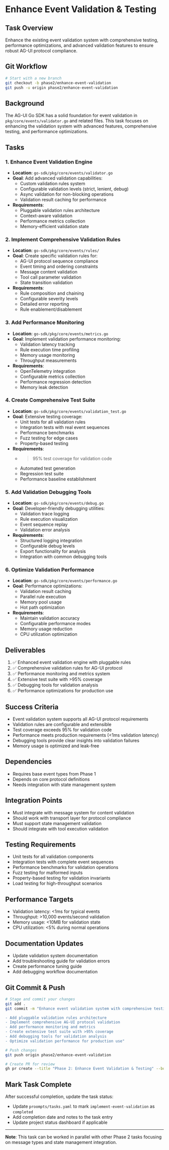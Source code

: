 # Enhance Event Validation & Testing

## Task Overview
Enhance the existing event validation system with comprehensive testing, performance optimizations, and advanced validation features to ensure robust AG-UI protocol compliance.

## Git Workflow
```bash
# Start with a new branch
git checkout -b phase2/enhance-event-validation
git push -u origin phase2/enhance-event-validation
```

## Background
The AG-UI Go SDK has a solid foundation for event validation in `pkg/core/events/validator.go` and related files. This task focuses on enhancing the validation system with advanced features, comprehensive testing, and performance optimizations.

## Tasks

### 1. Enhance Event Validation Engine
- **Location**: `go-sdk/pkg/core/events/validator.go`
- **Goal**: Add advanced validation capabilities:
  - Custom validation rules system
  - Configurable validation levels (strict, lenient, debug)
  - Async validation for non-blocking operations
  - Validation result caching for performance
- **Requirements**:
  - Pluggable validation rules architecture
  - Context-aware validation
  - Performance metrics collection
  - Memory-efficient validation state

### 2. Implement Comprehensive Validation Rules
- **Location**: `go-sdk/pkg/core/events/rules/`
- **Goal**: Create specific validation rules for:
  - AG-UI protocol sequence compliance
  - Event timing and ordering constraints
  - Message content validation
  - Tool call parameter validation
  - State transition validation
- **Requirements**:
  - Rule composition and chaining
  - Configurable severity levels
  - Detailed error reporting
  - Rule enablement/disablement

### 3. Add Performance Monitoring
- **Location**: `go-sdk/pkg/core/events/metrics.go`
- **Goal**: Implement validation performance monitoring:
  - Validation latency tracking
  - Rule execution time profiling
  - Memory usage monitoring
  - Throughput measurements
- **Requirements**:
  - OpenTelemetry integration
  - Configurable metrics collection
  - Performance regression detection
  - Memory leak detection

### 4. Create Comprehensive Test Suite
- **Location**: `go-sdk/pkg/core/events/validation_test.go`
- **Goal**: Extensive testing coverage:
  - Unit tests for all validation rules
  - Integration tests with real event sequences
  - Performance benchmarks
  - Fuzz testing for edge cases
  - Property-based testing
- **Requirements**:
  - >95% test coverage for validation code
  - Automated test generation
  - Regression test suite
  - Performance baseline establishment

### 5. Add Validation Debugging Tools
- **Location**: `go-sdk/pkg/core/events/debug.go`
- **Goal**: Developer-friendly debugging utilities:
  - Validation trace logging
  - Rule execution visualization
  - Event sequence replay
  - Validation error analysis
- **Requirements**:
  - Structured logging integration
  - Configurable debug levels
  - Export functionality for analysis
  - Integration with common debugging tools

### 6. Optimize Validation Performance
- **Location**: `go-sdk/pkg/core/events/performance.go`
- **Goal**: Performance optimizations:
  - Validation result caching
  - Parallel rule execution
  - Memory pool usage
  - Hot path optimization
- **Requirements**:
  - Maintain validation accuracy
  - Configurable performance modes
  - Memory usage reduction
  - CPU utilization optimization

## Deliverables
1. ✅ Enhanced event validation engine with pluggable rules
2. ✅ Comprehensive validation rules for AG-UI protocol
3. ✅ Performance monitoring and metrics system
4. ✅ Extensive test suite with >95% coverage
5. ✅ Debugging tools for validation analysis
6. ✅ Performance optimizations for production use

## Success Criteria
- Event validation system supports all AG-UI protocol requirements
- Validation rules are configurable and extensible
- Test coverage exceeds 95% for validation code
- Performance meets production requirements (<1ms validation latency)
- Debugging tools provide clear insights into validation failures
- Memory usage is optimized and leak-free

## Dependencies
- Requires base event types from Phase 1
- Depends on core protocol definitions
- Needs integration with state management system

## Integration Points
- Must integrate with message system for content validation
- Should work with transport layer for protocol compliance
- Must support state management validation
- Should integrate with tool execution validation

## Testing Requirements
- Unit tests for all validation components
- Integration tests with complete event sequences
- Performance benchmarks for validation operations
- Fuzz testing for malformed inputs
- Property-based testing for validation invariants
- Load testing for high-throughput scenarios

## Performance Targets
- Validation latency: <1ms for typical events
- Throughput: >10,000 events/second validation
- Memory usage: <10MB for validation state
- CPU utilization: <5% during normal operations

## Documentation Updates
- Update validation system documentation
- Add troubleshooting guide for validation errors
- Create performance tuning guide
- Add debugging workflow documentation

## Git Commit & Push
```bash
# Stage and commit your changes
git add .
git commit -m "Enhance event validation system with comprehensive testing

- Add pluggable validation rules architecture
- Implement comprehensive AG-UI protocol validation
- Add performance monitoring and metrics
- Create extensive test suite with >95% coverage
- Add debugging tools for validation analysis
- Optimize validation performance for production use"

# Push changes
git push origin phase2/enhance-event-validation

# Create PR for review
gh pr create --title "Phase 2: Enhance Event Validation & Testing" --body "Enhances the event validation system with advanced features, comprehensive testing, and performance optimizations"
```

## Mark Task Complete
After successful completion, update the task status:
- Update `proompts/tasks.yaml` to mark `implement-event-validation` as `completed`
- Add completion date and notes to the task entry
- Update project status dashboard if applicable

---

**Note**: This task can be worked in parallel with other Phase 2 tasks focusing on message types and state management integration. 